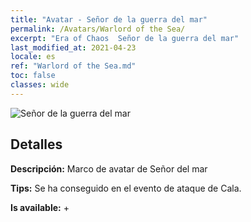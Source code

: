 ```yaml
---
title: "Avatar - Señor de la guerra del mar"
permalink: /Avatars/Warlord of the Sea/
excerpt: "Era of Chaos  Señor de la guerra del mar"
last_modified_at: 2021-04-23
locale: es
ref: "Warlord of the Sea.md"
toc: false
classes: wide
---
```

 ![Señor de la guerra del mar](/images/a/avatarFrame_202.png)

## Detalles

 **Descripción:** Marco de avatar de Señor del mar 

 **Tips:** Se ha conseguido en el evento de ataque de Cala. 

 **Is available:**  + 

